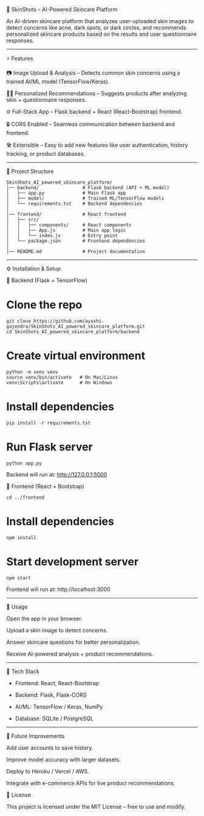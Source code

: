 🌸 SkinShots – AI-Powered Skincare Platform

An AI-driven skincare platform that analyzes user-uploaded skin images to detect concerns like acne, dark spots, or dark circles, and recommends personalized skincare products based on the results and user questionnaire responses.

---

⚡ Features

📷 Image Upload & Analysis – Detects common skin concerns using a trained AI/ML model (TensorFlow/Keras).

🧑‍⚕️ Personalized Recommendations – Suggests products after analyzing skin + questionnaire responses.

🌐 Full-Stack App – Flask backend + React (React-Bootstrap) frontend.

🔒 CORS Enabled – Seamless communication between backend and frontend.

🛠 Extensible – Easy to add new features like user authentication, history tracking, or product databases.

---

📂 Project Structure
```
SkinShots_AI_powered_skincare_platform/
│── backend/                # Flask backend (API + ML model)
│   ├── app.py              # Main Flask app
│   ├── model/              # Trained ML/TensorFlow models
│   └── requirements.txt    # Backend dependencies
│
│── frontend/               # React frontend
│   ├── src/
│   │   ├── components/     # React components
│   │   ├── App.js          # Main app logic
│   │   └── index.js        # Entry point
│   └── package.json        # Frontend dependencies
│
│── README.md               # Project documentation
```
---

⚙️ Installation & Setup

🔹 Backend (Flask + TensorFlow)

# Clone the repo
```
git clone https://github.com/ayushi-gajendra/SkinShots_AI_powered_skincare_platform.git
cd SkinShots_AI_powered_skincare_platform/backend
```

# Create virtual environment
```
python -m venv venv
source venv/bin/activate   # On Mac/Linux
venv\Scripts\activate      # On Windows
```

# Install dependencies
```
pip install -r requirements.txt
```

# Run Flask server
```
python app.py
```

Backend will run at: http://127.0.0.1:5000

🔹 Frontend (React + Bootstrap)
```
cd ../frontend
```

# Install dependencies
```
npm install
```

# Start development server
```
npm start
```

Frontend will run at: http://localhost:3000

---

🚀 Usage

Open the app in your browser.

Upload a skin image to detect concerns.

Answer skincare questions for better personalization.

Receive AI-powered analysis + product recommendations.

---

🧠 Tech Stack

- Frontend: React, React-Bootstrap

- Backend: Flask, Flask-CORS

- AI/ML: TensorFlow / Keras, NumPy

- Database: SQLite / PostgreSQL

---

📌 Future Improvements

Add user accounts to save history.

Improve model accuracy with larger datasets.

Deploy to Heroku / Vercel / AWS.

Integrate with e-commerce APIs for live product recommendations.

📜 License

This project is licensed under the MIT License – free to use and modify.
